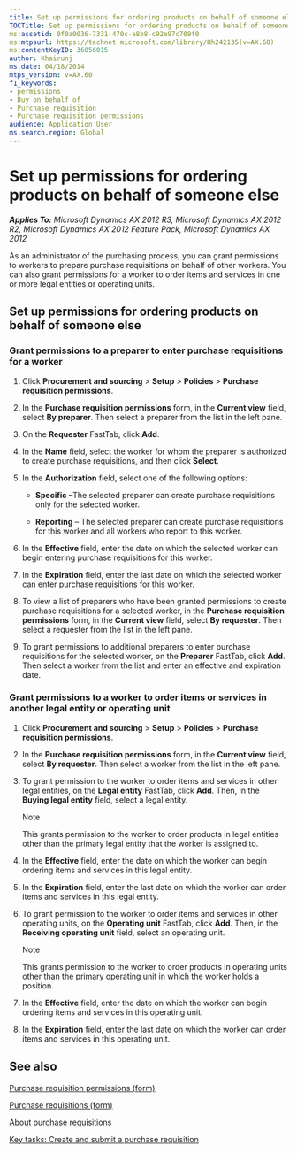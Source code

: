 ```yaml
---
title: Set up permissions for ordering products on behalf of someone else
TOCTitle: Set up permissions for ordering products on behalf of someone else
ms:assetid: 0f0a0036-7331-470c-a8b8-c92e97c709f0
ms:mtpsurl: https://technet.microsoft.com/library/Hh242135(v=AX.60)
ms:contentKeyID: 36056015
author: Khairunj
ms.date: 04/18/2014
mtps_version: v=AX.60
f1_keywords:
- permissions
- Buy on behalf of
- Purchase requisition
- Purchase requisition permissions
audience: Application User
ms.search.region: Global
---
```


# Set up permissions for ordering products on behalf of someone else 


_**Applies To:** Microsoft Dynamics AX 2012 R3, Microsoft Dynamics AX 2012 R2, Microsoft Dynamics AX 2012 Feature Pack, Microsoft Dynamics AX 2012_

As an administrator of the purchasing process, you can grant permissions to workers to prepare purchase requisitions on behalf of other workers. You can also grant permissions for a worker to order items and services in one or more legal entities or operating units.

## Set up permissions for ordering products on behalf of someone else

### Grant permissions to a preparer to enter purchase requisitions for a worker

1.  Click **Procurement and sourcing** \> **Setup** \> **Policies** \> **Purchase requisition permissions**.

2.  In the **Purchase requisition permissions** form, in the **Current view** field, select **By preparer**. Then select a preparer from the list in the left pane.

3.  On the **Requester** FastTab, click **Add**.

4.  In the **Name** field, select the worker for whom the preparer is authorized to create purchase requisitions, and then click **Select**.

5.  In the **Authorization** field, select one of the following options:
    
      - **Specific** –The selected preparer can create purchase requisitions only for the selected worker.
    
      - **Reporting** – The selected preparer can create purchase requisitions for this worker and all workers who report to this worker.

6.  In the **Effective** field, enter the date on which the selected worker can begin entering purchase requisitions for this worker.

7.  In the **Expiration** field, enter the last date on which the selected worker can enter purchase requisitions for this worker.

8.  To view a list of preparers who have been granted permissions to create purchase requisitions for a selected worker, in the **Purchase requisition permissions** form, in the **Current view** field, select **By requester**. Then select a requester from the list in the left pane.

9.  To grant permissions to additional preparers to enter purchase requisitions for the selected worker, on the **Preparer** FastTab, click **Add**. Then select a worker from the list and enter an effective and expiration date.

### Grant permissions to a worker to order items or services in another legal entity or operating unit

1.  Click **Procurement and sourcing** \> **Setup** \> **Policies** \> **Purchase requisition permissions**.

2.  In the **Purchase requisition permissions** form, in the **Current view** field, select **By requester**. Then select a worker from the list in the left pane.

3.  To grant permission to the worker to order items and services in other legal entities, on the **Legal entity** FastTab, click **Add**. Then, in the **Buying legal entity** field, select a legal entity.
    

    > [!NOTE]
    > <P>This grants permission to the worker to order products in legal entities other than the primary legal entity that the worker is assigned to.</P>



4.  In the **Effective** field, enter the date on which the worker can begin ordering items and services in this legal entity.

5.  In the **Expiration** field, enter the last date on which the worker can order items and services in this legal entity.

6.  To grant permission to the worker to order items and services in other operating units, on the **Operating unit** FastTab, click **Add**. Then, in the **Receiving operating unit** field, select an operating unit.
    

    > [!NOTE]
    > <P>This grants permission to the worker to order products in operating units other than the primary operating unit in which the worker holds a position.</P>



7.  In the **Effective** field, enter the date on which the worker can begin ordering items and services in this operating unit.

8.  In the **Expiration** field, enter the last date on which the worker can order items and services in this operating unit.

## See also

[Purchase requisition permissions (form)](https://technet.microsoft.com/library/hh242815\(v=ax.60\))

[Purchase requisitions (form)](https://technet.microsoft.com/library/hh209453\(v=ax.60\))

[About purchase requisitions](about-purchase-requisitions.md)

[Key tasks: Create and submit a purchase requisition](key-tasks-create-and-submit-a-purchase-requisition.md)

  


